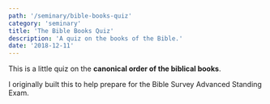 ```yaml
---
path: '/seminary/bible-books-quiz'
category: 'seminary'
title: 'The Bible Books Quiz'
description: 'A quiz on the books of the Bible.'
date: '2018-12-11'
---
```


This is a little quiz on the **canonical order of the biblical books**.

<x-quiz
    name="Bible Books Quiz"
    questions='[
        {"q": "What is book #1?", "a": "Genesis" },
        {"q": "What is book #2?", "a": "Exodus" },
        {"q": "What is book #3?", "a": "Leviticus" },
        {"q": "What is book #4?", "a": "Numbers" },
        {"q": "What is book #5?", "a": "Deuteronomy" },
        {"q": "What is book #6?", "a": "Joshua" },
        {"q": "What is book #7?", "a": "Judges" },
        {"q": "What is book #8?", "a": "Ruth" },
        {"q": "What is book #9?", "a": ["1 Samuel", "First Samuel"] },
        {"q": "What is book #10?", "a": ["2 Samuel", "Second Samuel"] },
        {"q": "What is book #11?", "a": ["1 Kings", "First Kings"] },
        {"q": "What is book #12?", "a": ["2 Kings", "Second Kings"] },
        {"q": "What is book #13?", "a": ["1 Chronicles", "First Chronicles"] },
        {"q": "What is book #14?", "a": ["2 Chronicles", "Second Chronicles"] },
        {"q": "What is book #15?", "a": "Ezra" },
        {"q": "What is book #16?", "a": "Nehemiah" },
        {"q": "What is book #17?", "a": "Esther" },
        {"q": "What is book #18?", "a": "Job" },
        {"q": "What is book #19?", "a": "Psalms" },
        {"q": "What is book #20?", "a": "Proverbs" },
        {"q": "What is book #21?", "a": "Ecclesiastes" },
        {"q": "What is book #22?", "a": ["Song of Songs", "Song of Solomon"] },
        {"q": "What is book #23?", "a": "Isaiah" },
        {"q": "What is book #24?", "a": "Jeremiah" },
        {"q": "What is book #25?", "a": "Lamentations" },
        {"q": "What is book #26?", "a": "Ezekiel" },
        {"q": "What is book #27?", "a": "Daniel" },
        {"q": "What is book #28?", "a": "Hosea" },
        {"q": "What is book #29?", "a": "Joel" },
        {"q": "What is book #30?", "a": "Amos" },
        {"q": "What is book #31?", "a": "Obadiah" },
        {"q": "What is book #32?", "a": "Jonah" },
        {"q": "What is book #33?", "a": "Micah" },
        {"q": "What is book #34?", "a": "Nahum" },
        {"q": "What is book #35?", "a": "Habakkuk" },
        {"q": "What is book #36?", "a": "Zephaniah" },
        {"q": "What is book #37?", "a": "Haggai" },
        {"q": "What is book #38?", "a": "Zechariah" },
        {"q": "What is book #39?", "a": "Malachi" },
        {"q": "What is book #40?", "a": "Matthew" },
        {"q": "What is book #41?", "a": "Mark" },
        {"q": "What is book #42?", "a": "Luke" },
        {"q": "What is book #43?", "a": "John" },
        {"q": "What is book #44?", "a": "Acts" },
        {"q": "What is book #45?", "a": "Romans" },
        {"q": "What is book #46?", "a": ["1 Corinthians", "First Corinthians"] },
        {"q": "What is book #47?", "a": ["2 Corinthians", "Second Corinthians"] },
        {"q": "What is book #48?", "a": "Galatians" },
        {"q": "What is book #49?", "a": "Ephesians" },
        {"q": "What is book #50?", "a": "Philippians" },
        {"q": "What is book #51?", "a": "Colossians" },
        {"q": "What is book #52?", "a": ["1 Thessalonians", "First Thessalonians"] },
        {"q": "What is book #53?", "a": ["2 Thessalonians", "Second Thessalonians"] },
        {"q": "What is book #54?", "a": ["1 Timothy", "First Timothy"] },
        {"q": "What is book #55?", "a": ["2 Timothy", "Second Timothy"] },
        {"q": "What is book #56?", "a": "Titus" },
        {"q": "What is book #57?", "a": "Philemon" },
        {"q": "What is book #58?", "a": "Hebrews" },
        {"q": "What is book #59?", "a": "James" },
        {"q": "What is book #60?", "a": ["1 Peter", "First Peter"] },
        {"q": "What is book #61?", "a": ["2 Peter", "Second Peter"] },
        {"q": "What is book #62?", "a": ["1 John", "First John"] },
        {"q": "What is book #63?", "a": ["2 John", "Second John"] },
        {"q": "What is book #64?", "a": ["3 John", "Third John"] },
        {"q": "What is book #65?", "a": "Jude" },
        {"q": "What is book #66?", "a": "Revelation" }
    ]'>

</x-quiz>

I originally built this to help prepare for the
<x-link to="/seminary/bible-survey-advanced-standing-exam">Bible Survey Advanced Standing Exam</x-link>.
